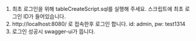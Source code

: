 1. 최초 로그인을 위해 tableCreateScript.sql를 실행해 주세요. 
   스크립트에 최초 로그인 ID가 들어있습니다.
2. http://localhost:8080/ 로 접속한후 로그인 합니다. id: admin, pw: test1314
3. 로그인 성공시 swagger-ui가 뜹니다.